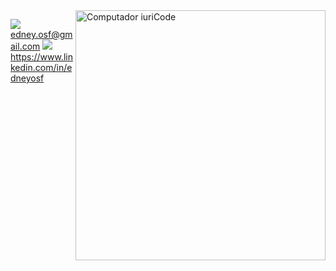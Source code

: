 <img src="https://raw.githubusercontent.com/MicaelliMedeiros/micaellimedeiros/master/image/computer-illustration.png" min-width="400px" max-width="400px" width="400px" align="right" alt="Computador iuriCode">

<img src="https://img.shields.io/badge/-Gmail-FF0000?style=flat-square&labelColor=FF0000&logo=gmail&logoColor=white" /> edney.osf@gmail.com
<img src="https://img.shields.io/badge/-Linkedin-0e76a8?style=flat-square&logo=Linkedin&logoColor=white" /> https://www.linkedin.com/in/edneyosf
